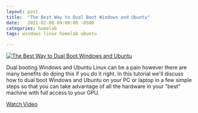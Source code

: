 ```yaml
---
layout: post
title:  "The Best Way to Dual Boot Windows and Ubuntu"
date:   2021-02-08 09:00:00 -0500
categories: homelab
tags: windows linux homelab ubuntu

---
```


[![The Best Way to Dual Boot Windows and Ubuntu](https://img.youtube.com/vi/CWQMYN12QD0/0.jpg)](https://www.youtube.com/watch?v=CWQMYN12QD0 "The Best Way to Dual Boot Windows and Ubuntu")

Dual booting Windows and Ubuntu Linux can be a pain however there are many benefits do doing this if you do it right.  In this tutorial we'll discuss how to dual boot Windows and Ubuntu on your PC or laptop in a few simple steps so that you can take advantage of all the hardware in your "best" machine with full access to your GPU.

[Watch Video](https://www.youtube.com/watch?v=CWQMYN12QD0)
